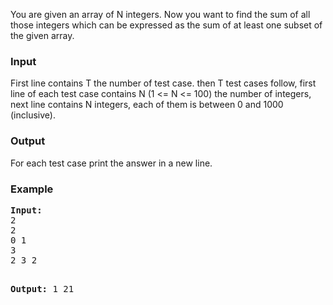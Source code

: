 <p>You are given an array of N integers. Now you want to find the sum of all those integers which can be expressed as the sum of at least one subset of the given array.</p>

<h3>Input</h3>
<p>First line contains T the number of test case. then T test cases follow, first line of each test case contains N (1 &lt;= N &lt;= 100) the number&nbsp;of integers, next line contains N integers, each of them is between 0 and 1000 (inclusive). &nbsp;</p>

<h3>Output</h3>
<p>For each test case print the answer in a new line.</p>

<h3>Example</h3>
<pre><strong>Input:</strong>
2
2
0 1
3
2 3 2

<strong>Output:</strong>
1
21</pre>